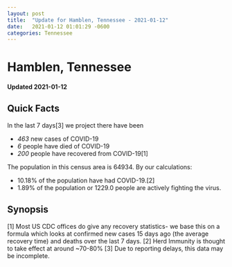 ```yaml
---
layout: post
title:  "Update for Hamblen, Tennessee - 2021-01-12"
date:   2021-01-12 01:01:29 -0600
categories: Tennessee
---
```


# Hamblen, Tennessee
#### Updated 2021-01-12

## Quick Facts

In the last 7 days[3] we project there have been
- *463* new cases of COVID-19
- *6* people have died of COVID-19
- *200* people have recovered from COVID-19[1]

The population in this census area is 64934. By our calculations:
- 10.18% of the population have had COVID-19.[2]
- 1.89% of the population or 1229.0 people are actively fighting the virus.

## Synopsis




[1] Most US CDC offices do give any recovery statistics- we base this on a formula which looks at confirmed new cases
15 days ago (the average recovery time) and deaths over the last 7 days.
[2] Herd Immunity is thought to take effect at around ~70-80%
[3] Due to reporting delays, this data may be incomplete. 
    